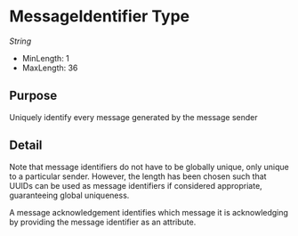 # MessageIdentifier Type

*String*

- MinLength: 1
- MaxLength: 36

## Purpose

Uniquely identify every message generated by the message sender

## Detail

Note that message identifiers do not have to be globally unique, only unique to a particular sender. However, the length has been chosen such that UUIDs can be used as message identifiers if considered appropriate, guaranteeing global uniqueness.

A message acknowledgement identifies which message it is acknowledging by providing the message identifier as an attribute.